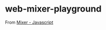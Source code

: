 web-mixer-playground
====================
From [Mixer - Javascript](https://gist.github.com/django-wong/cd3d8d6910a1d4aa9ce9)
